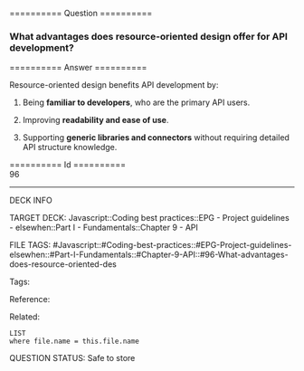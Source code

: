 ========== Question ==========  

### What advantages does resource-oriented design offer for API development?  

========== Answer ==========  

Resource-oriented design benefits API development by:

1. Being **familiar to developers**, who are the primary API users.

2. Improving **readability and ease of use**.

3. Supporting **generic libraries and connectors** without requiring detailed API structure knowledge.

========== Id ==========  
96

---

DECK INFO

TARGET DECK: Javascript::Coding best practices::EPG - Project guidelines - elsewhen::Part I - Fundamentals::Chapter 9 - API

FILE TAGS: #Javascript::#Coding-best-practices::#EPG-Project-guidelines-elsewhen::#Part-I-Fundamentals::#Chapter-9-API::#96-What-advantages-does-resource-oriented-des

Tags:

Reference:

Related:

```dataview
LIST
where file.name = this.file.name
```

QUESTION STATUS: Safe to store
